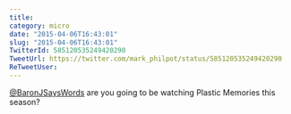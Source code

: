```yaml
---
title: 
category: micro
date: "2015-04-06T16:43:01"
slug: "2015-04-06T16:43:01"
TwitterId: 585120535249420290
TweetUrl: https://twitter.com/mark_philpot/status/585120535249420290
ReTweetUser: 
---
```


[@BaronJSaysWords](https://twitter.com/BaronJSaysWords) are you going to be watching Plastic Memories this season?